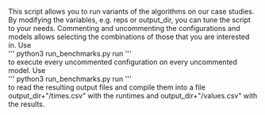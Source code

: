 This script allows you to run variants of the algorithms on our case studies.
By modifying the variables, e.g. reps or output_dir, you can tune the script to your needs.
Commenting and uncommenting the configurations and models allows selecting the combinations of those that you are interested in.
Use<br>
''' python3 run_benchmarks.py run '''<br>
to execute every uncommented configuration on every uncommented model.
Use <br>
''' python3 run_benchmarks.py run '''<br>
to read the resulting output files and compile them into a file output_dir+"/times.csv" with the runtimes and output_dir+"/values.csv" with the results.
